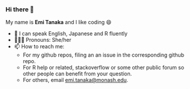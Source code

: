 ### Hi there 👋

My name is **Emi Tanaka** and I like coding 😄

* 💬   I can speak English, Japanese and R fluently
* 👩🏻‍💻 Pronouns: She/her
* 📫 How to reach me: 
  * For my github repos, filing an an issue in the corresponding github repo.
  * For R help or related, stackoverflow or some other public forum so other people can benefit from your question.
  * For others, email emi.tanaka@monash.edu.

<!---
- 🔭 I’m currently working ...
- 🌱 I’m currently learning ...
- 👯 I’m looking to collaborate on ...
- 🤔 I’m looking for help with ...
- 💬 Ask me about ...
- 📫 How to reach me: For formal, 
- 😄 Pronouns: ...
- ⚡ Fun fact: ...
--->
